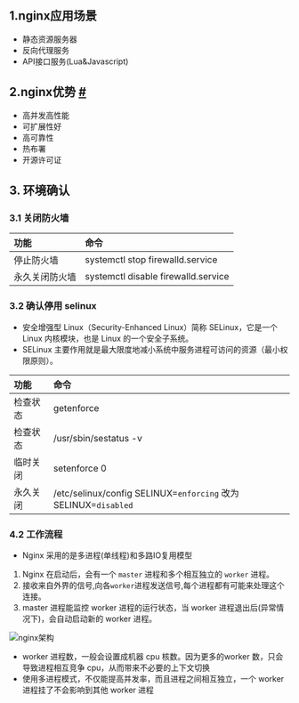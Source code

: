 ## 1.nginx应用场景

- 静态资源服务器
- 反向代理服务
- API接口服务(Lua&Javascript)

## 2.nginx优势 [#](http://zhufengpeixun.com/strong/html/125.10.nginx.html#t12.nginx优势)

- 高并发高性能
- 可扩展性好
- 高可靠性
- 热布署
- 开源许可证

## 3. 环境确认

### 3.1 关闭防火墙

| 功能           | 命令                                |
| :------------- | :---------------------------------- |
| 停止防火墙     | systemctl stop firewalld.service    |
| 永久关闭防火墙 | systemctl disable firewalld.service |

### 3.2 确认停用 selinux

- 安全增强型 Linux（Security-Enhanced Linux）简称 SELinux，它是一个 Linux 内核模块，也是 Linux 的一个安全子系统。
- SELinux 主要作用就是最大限度地减小系统中服务进程可访问的资源（最小权限原则）。



| 功能     | 命令                                                         |
| :------- | :----------------------------------------------------------- |
| 检查状态 | getenforce                                                   |
| 检查状态 | /usr/sbin/sestatus -v                                        |
| 临时关闭 | setenforce 0                                                 |
| 永久关闭 | /etc/selinux/config SELINUX=`enforcing` 改为SELINUX=`disabled` |

### 4.2  工作流程

- Nginx 采用的是多进程(单线程)和多路IO复用模型

1. Nginx 在启动后，会有一个 `master` 进程和多个相互独立的 `worker` 进程。
2. 接收来自外界的信号,向各`worker`进程发送信号,每个进程都有可能来处理这个连接。
3. master 进程能监控 worker 进程的运行状态，当 worker 进程退出后(异常情况下)，会自动启动新的 worker 进程。

![nginx架构](http://img.zhufengpeixun.cn/nginxcomplex.png)

- worker 进程数，一般会设置成机器 cpu 核数。因为更多的worker 数，只会导致进程相互竞争 cpu，从而带来不必要的上下文切换
- 使用多进程模式，不仅能提高并发率，而且进程之间相互独立，一个 worker 进程挂了不会影响到其他 worker 进程

